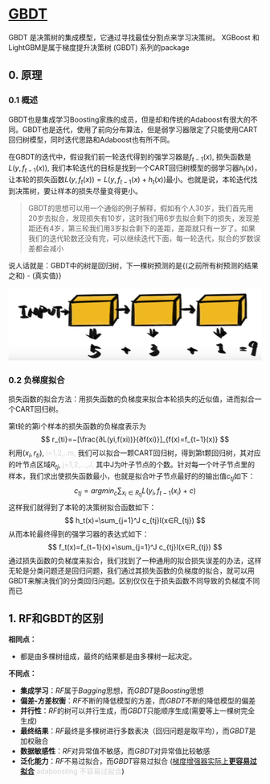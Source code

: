 # [GBDT](https://www.cnblogs.com/pinard/p/6140514.html)

GBDT 是决策树的集成模型，它通过寻找最佳分割点来学习决策树。 XGBoost 和LightGBM是属于梯度提升决策树 (GBDT) 系列的package



## 0. 原理

### 0.1 概述

GBDT也是集成学习Boosting家族的成员，但是却和传统的Adaboost有很大的不同。GBDT也是迭代，使用了前向分布算法，但是弱学习器限定了只能使用CART回归树模型，同时迭代思路和Adaboost也有所不同。

在GBDT的迭代中，假设我们前一轮迭代得到的强学习器是$f_{t−1}(x)$, 损失函数是$L(y,f_{t−1}(x))$, 我们本轮迭代的目标是找到一个CART回归树模型的弱学习器$h_t(x)$，让本轮的损失函数$L(y,f_t(x))=L(y,f_{t−1}(x)+h_t(x))$最小。也就是说，本轮迭代找到决策树，要让样本的损失尽量变得更小。

> GBDT的思想可以用一个通俗的例子解释，假如有个人30岁，我们首先用20岁去拟合，发现损失有10岁，这时我们用6岁去拟合剩下的损失，发现差距还有4岁，第三轮我们用3岁拟合剩下的差距，差距就只有一岁了。如果我们的迭代轮数还没有完，可以继续迭代下面，每一轮迭代，拟合的岁数误差都会减小

说人话就是：GBDT中的树是回归树，下一棵树预测的是{(之前所有树预测的结果之和) - (真实值)}

<img src="images/image-20211211230843313.png" alt="image-20211211230843313" style="zoom:50%;" />

### 0.2 负梯度拟合

损失函数的拟合方法：用损失函数的负梯度来拟合本轮损失的近似值，进而拟合一个CART回归树。

第t轮的第i个样本的损失函数的负梯度表示为
$$
r_{ti}=−[\frac{∂L(yi,f(xi))}{∂f(xi)}]_{f(x)=f_{t−1}(x)}
$$
利用$(x_i,r_{ti})$,<font color='lightgray'> i=1,2,..m,</font> 我们可以拟合一颗CART回归树，得到第t颗回归树，其对应的叶节点区域$R_{tj}$, <font color='lightgray'>j=1,2,...,J,</font> 其中J为叶子节点的个数。针对每一个叶子节点里的样本，我们求出使损失函数最小，也就是拟合叶子节点最好的的输出值$c_{tj}$如下：
$$
c_{tj}=argmin_c \sum_{x_i∈R_{tj}}L(y_i,f_{t−1}(x_i)+c)
$$
这样我们就得到了本轮的决策树拟合函数如下：
$$
h_t(x)=\sum_{j=1}^J c_{tj}I(x∈R_{tj})
$$
从而本轮最终得到的强学习器的表达式如下：
$$
f_t(x)=f_{t−1}(x)+\sum_{j=1}^J c_{tj}I(x∈R_{tj})
$$
通过损失函数的负梯度来拟合，我们找到了一种通用的拟合损失误差的办法，这样无轮是分类问题还是回归问题，我们通过其损失函数的负梯度的拟合，就可以用GBDT来解决我们的分类回归问题。区别仅仅在于损失函数不同导致的负梯度不同而已



## 1. RF和GBDT的区别

**相同点：**

- 都是由多棵树组成，最终的结果都是由多棵树一起决定。

**不同点：**

- **集成学习**：$RF$属于$Bagging$思想，而$GBDT$是$Boosting$思想
- **偏差-方差权衡**：$RF$不断的降低模型的方差，而$GBDT$不断的降低模型的偏差
- **并行性**：$RF$的树可以并行生成，而$GBDT$只能顺序生成(需要等上一棵树完全生成)
- **最终结果**：$RF$最终是多棵树进行多数表决（回归问题是取平均），而$GBDT$是加权融合
- **数据敏感性**：$RF$对异常值不敏感，而$GBDT$对异常值比较敏感
- **泛化能力**：$RF$不易过拟合，而$GBDT$容易过拟合 ([梯度增强器实际上**更容易过拟合**](https://www.quora.com/Why-is-the-boosting-algorithm-robust-to-overfitting) <font color='lightgray'>adaboosting 不容易过拟合</font>)